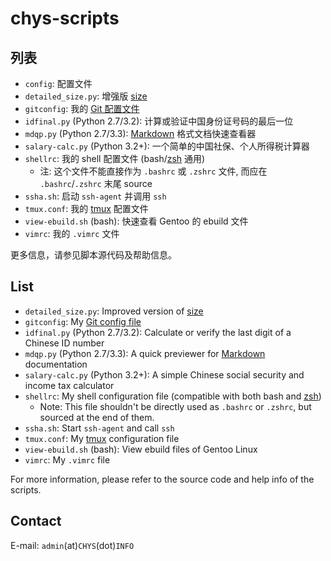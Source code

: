 # chys-scripts #

## 列表 ##

* `config`: 配置文件
* `detailed_size.py`: 增强版 [size](http://linux.die.net/man/1/size)
* `gitconfig`: 我的 [Git 配置文件](https://www.kernel.org/pub/software/scm/git/docs/git-config.html)
* `idfinal.py` (Python 2.7/3.2): 计算或验证中国身份证号码的最后一位
* `mdqp.py` (Python 2.7/3.3): [Markdown](http://en.wikipedia.org/wiki/Markdown) 格式文档快速查看器
* `salary-calc.py` (Python 3.2+): 一个简单的中国社保、个人所得税计算器
* `shellrc`: 我的 shell 配置文件 (bash/[zsh](http://www.zsh.org) 通用)
    + 注: 这个文件不能直接作为 `.bashrc` 或 `.zshrc` 文件, 而应在 `.bashrc`/`.zshrc` 末尾 source
* `ssha.sh`: 启动 `ssh-agent` 并调用 `ssh`
* `tmux.conf`: 我的 [tmux](http://tmux.sourceforge.net/) 配置文件
* `view-ebuild.sh` (bash): 快速查看 Gentoo 的 ebuild 文件
* `vimrc`: 我的 `.vimrc` 文件

更多信息，请参见脚本源代码及帮助信息。

## List ##

* `detailed_size.py`: Improved version of [size](http://linux.die.net/man/1/size)
* `gitconfig`: My [Git config file](https://www.kernel.org/pub/software/scm/git/docs/git-config.html)
* `idfinal.py` (Python 2.7/3.2): Calculate or verify the last digit of a Chinese ID number
* `mdqp.py` (Python 2.7/3.3): A quick previewer for [Markdown](http://en.wikipedia.org/wiki/Markdown) documentation
* `salary-calc.py` (Python 3.2+): A simple Chinese social security and income tax calculator
* `shellrc`: My shell configuration file (compatible with both bash and [zsh](http://www.zsh.org))
    - Note: This file shouldn't be directly used as `.bashrc` or `.zshrc`, but sourced at the end of them.
* `ssha.sh`: Start `ssh-agent` and call `ssh`
* `tmux.conf`: My [tmux](http://tmux.sourceforge.net/) configuration file
* `view-ebuild.sh` (bash): View ebuild files of Gentoo Linux
* `vimrc`: My `.vimrc` file

For more information, please refer to the source code and help info of the scripts.

## Contact ##

E-mail: `admin`(at)`CHYS`(dot)`INFO`
